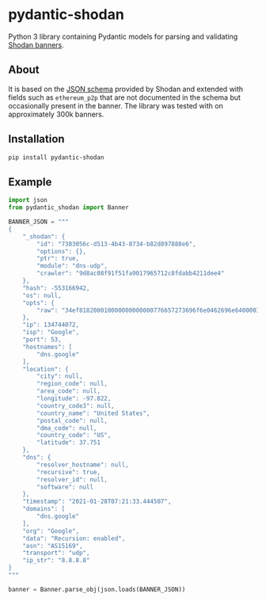 # pydantic-shodan
Python 3 library containing Pydantic models for parsing and validating [Shodan banners](https://datapedia.shodan.io/).

## About
It is based on the [JSON schema](https://datapedia.shodan.io/banner.schema.json) provided by Shodan and extended with fields such as `ethereum_p2p` that are not documented in the schema but occasionally present in the banner. The library was tested with on approximately 300k banners.

## Installation
```bash
pip install pydantic-shodan
```

## Example
```python
import json
from pydantic_shodan import Banner

BANNER_JSON = """
{
    "_shodan": {
        "id": "7383056c-d513-4b43-8734-b82d897888e6",
        "options": {},
        "ptr": true,
        "module": "dns-udp",
        "crawler": "9d8ac08f91f51fa9017965712c8fdabb4211dee4"
    },
    "hash": -553166942,
    "os": null,
    "opts": {
        "raw": "34ef818200010000000000000776657273696f6e0462696e640000100003"
    },
    "ip": 134744072,
    "isp": "Google",
    "port": 53,
    "hostnames": [
        "dns.google"
    ],
    "location": {
        "city": null,
        "region_code": null,
        "area_code": null,
        "longitude": -97.822,
        "country_code3": null,
        "country_name": "United States",
        "postal_code": null,
        "dma_code": null,
        "country_code": "US",
        "latitude": 37.751
    },
    "dns": {
        "resolver_hostname": null,
        "recursive": true,
        "resolver_id": null,
        "software": null
    },
    "timestamp": "2021-01-28T07:21:33.444507",
    "domains": [
        "dns.google"
    ],
    "org": "Google",
    "data": "Recursion: enabled",
    "asn": "AS15169",
    "transport": "udp",
    "ip_str": "8.8.8.8"
}
"""

banner = Banner.parse_obj(json.loads(BANNER_JSON))
```